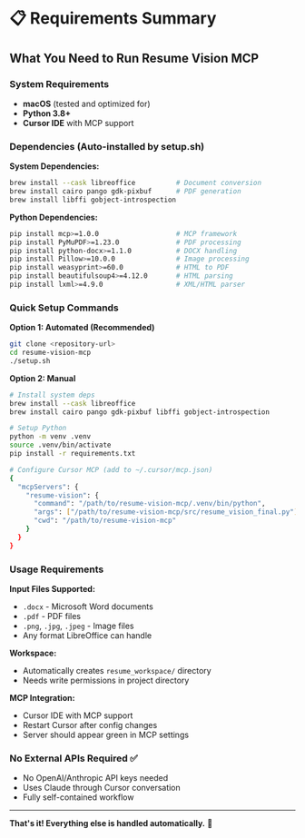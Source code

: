 # 📋 Requirements Summary

## What You Need to Run Resume Vision MCP

### System Requirements
- **macOS** (tested and optimized for)
- **Python 3.8+**
- **Cursor IDE** with MCP support

### Dependencies (Auto-installed by setup.sh)

**System Dependencies:**
```bash
brew install --cask libreoffice          # Document conversion
brew install cairo pango gdk-pixbuf      # PDF generation
brew install libffi gobject-introspection
```

**Python Dependencies:**
```bash
pip install mcp>=1.0.0                   # MCP framework
pip install PyMuPDF>=1.23.0              # PDF processing
pip install python-docx>=1.1.0           # DOCX handling
pip install Pillow>=10.0.0               # Image processing
pip install weasyprint>=60.0             # HTML to PDF
pip install beautifulsoup4>=4.12.0       # HTML parsing
pip install lxml>=4.9.0                  # XML/HTML parser
```

### Quick Setup Commands

**Option 1: Automated (Recommended)**
```bash
git clone <repository-url>
cd resume-vision-mcp
./setup.sh
```

**Option 2: Manual**
```bash
# Install system deps
brew install --cask libreoffice
brew install cairo pango gdk-pixbuf libffi gobject-introspection

# Setup Python
python -m venv .venv
source .venv/bin/activate
pip install -r requirements.txt

# Configure Cursor MCP (add to ~/.cursor/mcp.json)
{
  "mcpServers": {
    "resume-vision": {
      "command": "/path/to/resume-vision-mcp/.venv/bin/python",
      "args": ["/path/to/resume-vision-mcp/src/resume_vision_final.py"],
      "cwd": "/path/to/resume-vision-mcp"
    }
  }
}
```

### Usage Requirements

**Input Files Supported:**
- `.docx` - Microsoft Word documents
- `.pdf` - PDF files  
- `.png`, `.jpg`, `.jpeg` - Image files
- Any format LibreOffice can handle

**Workspace:**
- Automatically creates `resume_workspace/` directory
- Needs write permissions in project directory

**MCP Integration:**
- Cursor IDE with MCP support
- Restart Cursor after config changes
- Server should appear green in MCP settings

### No External APIs Required ✅
- No OpenAI/Anthropic API keys needed
- Uses Claude through Cursor conversation
- Fully self-contained workflow

---

**That's it! Everything else is handled automatically.** 🚀 